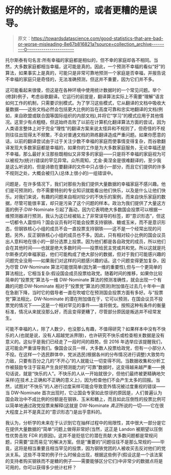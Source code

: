 # 好的统计数据是坏的，或者更糟的是误导。

> 原文：<https://towardsdatascience.com/good-statistics-that-are-bad-or-worse-misleading-8e67b816821a?source=collection_archive---------0----------------------->

托尔斯泰有句名言:所有幸福的家庭都是相似的，但不幸的家庭却各不相同。当然，大多数家庭都相当幸福，这可能是真的。因此，一个预测不幸福的看似“好”的算法，如果事实上是真的，可能只是非常可靠地预测一个家庭是否幸福，并报告说不幸福的家庭只是奇怪的，无法准确预测，但这并不重要，因为它们并不多。

这可能看起来很傻，但这是在各种环境中使用统计数据时的一个常见问题。举个(修辞)例子，考虑谷歌翻译。它运行的前提是，翻译算法实际上不需要“理解”语言如何工作的机制，只需要识别模式。为了学习这些模式，它从翻译的文档中吸收大量数据——这些文档必然会包括更大比例的旨在高度可靠和忠实地翻译的文档(例如，来自欧盟或联合国等国际组织的内部文档),并将它“学习”的模式应用于其他情况。这至少有点粗糙，但这始终击败了以前在计算机化翻译算法方面的尝试，因为人类语言整体上对于完全“理性”的翻译方案来说太怪异和不规则了，但奇怪的不规则往往出现得太不频繁，不会对普通文档的熟练翻译造成严重问题。如果你愿意的话，以前的翻译尝试由于过于关注少数不幸福的家庭而使事情变得复杂，而谷歌翻译发现大多数家庭都是幸福的，如果你的工作是为大多数家庭服务，无论幸福还是不幸福，那么最好关注那些既相似又非常多的家庭——只是将不幸福的家庭视为可以被视为(统计)错误的罕见异常。众所周知，尤金·奥涅金是很难翻译的，至少我是这么听说的，但是诗歌在要翻译的文件中只占很小一部分，而且它们提供的许多不规则之处，大概会被归入(总体上很小的)一组错误中。

问题是，在许多情况下，我们对那些为我们提供大量数据的幸福家庭不感兴趣。他们是可预测的，你不需要特别的专业知识就能看出他们快乐，以及是什么让他们快乐。对我们来说，有趣的问题来自相对较少的不快乐的案例，而来自快乐家庭的数据，尽管可能很丰富，却只是污染了这个问题的样本。政治为我们提供了大量这方面的例子:DW-Nominate 引起了轰动，因为它表明绝大多数国会投票可以根据一维预测器进行预测，我认为这已经被贴上了非常误导的标签，即“意识形态”，但这一切都令人震惊吗？国会议员有时可能会投票支持钢铁、糖或玉米，而不是意识形态，但钢铁核心小组的成员不会一直投票支持钢铁——这不是一个经常出现的问题。另外，反正钢铁核心小组的成员也不多。因此，只有相对较小比例的国会议员出人意料地在很小的一部分选票上投票。因为他们都是各自政党的成员，所以他们会在其他时间——也就是绝大多数时间——投票给民主党或共和党。所以这就是托尔斯泰式的幸福家庭，他们可能构成了绝大部分的数据，但对于我们可能感兴趣的问题完全没用——如果我们对这样的问题感兴趣的话。这个问题变得更加复杂，因为尽管 DW-Nominate 算法可能很简单(因为第一维的重要性),但与一个更简单的算法相比，它相当复杂:假设国会成员投票给政党。随着时间的推移，如果你比较简单的“投票党”算法与一维 DW-Nominate 算法的预测准确性，就会出现一个有趣的问题:DW-Nominate 相对于“投票党”算法的(预测)附加值在过去几十年中一直在急剧下降，当时它的倡导者一直在吹嘘它在预测国会投票方面有多好。与“投票党”算法相比，DW-Nominate 的潜在附加值在于，它可以预测，在国会议员不投票党的情况下——这是一个相对罕见的事件——谁将倒戈。按照这种有条件的衡量标准，情况从来就没那么好，而且变得更糟了，尽管部分原因是叛逃并不经常发生。

可能不幸福的人，除了人数少，也没那么有趣，不值得研究？如果样本中没有不快乐的人(也就是说，没有人超越党派界限)，也许研究不快乐或检查相关数据是没有意义的。这似乎是我们已经走了一段时间的趋势。但 2016 年选举应该提醒我们，这可能会严重误导我们。像国会议员一样，大多数人投票给政党，但有一小部分人不投。在这样一个选民群体中，党派选民(根据各州的分布情况进行调整)大致势均力敌，只要有百分之几的“不开心”的人就能让一切变得不同。当数据收集和分析工作被鼓励专注于容易产生良好预测能力的“可靠”数据时，这变得越来越严重——换句话说，就是“快乐的人”。不快乐的人从一开始就很少，但他们最终被更精确地欠采样(在技术上正确和不正确的意义上)，因为检查他们不会产生太多的回报。当然，试图对“不快乐”的人进行过度采样可能会导致意外情况被过度重视的错误——当 DW-Nominate 首次出现时，它让国会专家如此惊讶的原因是，人们普遍认为国会政治中不成比例的份额是在钢铁、玉米和糖上，而且如此压倒性的投票比例可以简单地通过政党投票来解释(这就是 DW-Nominate *真正*所说的一切——它在很大程度上并不是真正的“意识形态”)是出乎意料的。

我认为，分析学的未来在于认识到它在抽样过程中的局限性，其中很大一部分是它在提供大量数据的“简单”问题上做得非常好(当然，这正是 Landon 被期望以压倒性优势击败 FDR 的原因)。这并不是贬低它的潜在贡献:大多数问题都是常规问题，只需要“显而易见”的解决方案。但是“重要的”问题往往不是那么常规的——毕竟，这将是相当重要且相当罕见的投票，因为钢铁党团的人被收买去反对他们的党派关系。这些不寻常的例子什么时候会出现，根据这些例子(假设这是一个该法案的支持者购买钢铁而不是糖的例子——需要能够区分它们)中非常少的数据点将是可用的，你可以获得多少统计杠杆？